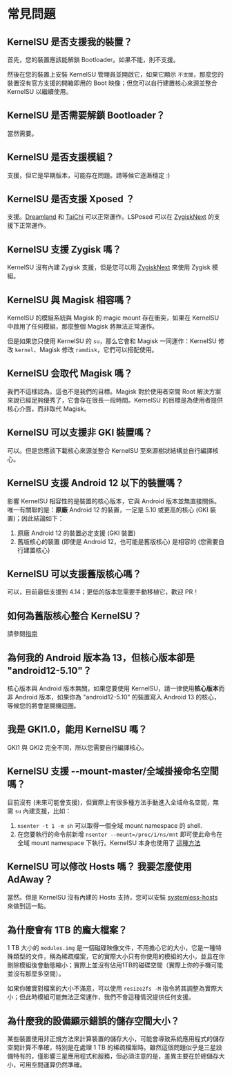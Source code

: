 # 常見問題

## KernelSU 是否支援我的裝置？

首先，您的裝置應該能解鎖 Bootloader。如果不能，則不支援。

然後在您的裝置上安裝 KernelSU 管理員並開啟它，如果它顯示 `不支援`，那麼您的裝置沒有官方支援的開箱即用的 Boot 映像；但您可以自行建置核心來源並整合 KernelSU 以繼續使用。

## KernelSU 是否需要解鎖 Bootloader？

當然需要。

## KernelSU 是否支援模組？

支援，但它是早期版本，可能存在問題。請等候它逐漸穩定 :)

## KernelSU 是否支援 Xposed ？

支援。[Dreamland](https://github.com/canyie/Dreamland) 和 [TaiChi](https://taichi.cool) 可以正常運作。LSPosed 可以在 [ZygiskNext](https://github.com/Dr-TSNG/ZygiskNext) 的支援下正常運作。

## KernelSU 支援 Zygisk 嗎？

KernelSU 沒有內建 Zygisk 支援，但是您可以用 [ZygiskNext](https://github.com/Dr-TSNG/ZygiskNext) 來使用 Zygisk 模組。

## KernelSU 與 Magisk 相容嗎？

KernelSU 的模組系統與 Magisk 的 magic mount 存在衝突，如果在 KernelSU 中啟用了任何模組，那麼整個 Magisk 將無法正常運作。

但是如果您只使用 KernelSU 的 `su`，那么它會和 Magisk 一同運作：KernelSU 修改 `kernel`、Magisk 修改 `ramdisk`，它們可以搭配使用。

## KernelSU 会取代 Magisk 嗎？

我們不這樣認為，這也不是我們的目標。Magisk 對於使用者空間 Root 解決方案來說已經足夠優秀了，它會存在很長一段時間。KernelSU 的目標是為使用者提供核心介面，而非取代 Magisk。

## KernelSU 可以支援非 GKI 裝置嗎？

可以。但是您應該下載核心來源並整合 KernelSU 至來源樹狀結構並自行編譯核心。

## KernelSU 支援 Android 12 以下的裝置嗎？

影響 KernelSU 相容性的是裝置的核心版本，它與 Android 版本並無直接關係。唯一有關聯的是：**原廠** Android 12 的裝置，一定是 5.10 或更高的核心 (GKI 裝置)；因此結論如下：

1. 原廠 Android 12 的裝置必定支援 (GKI 裝置)
2. 舊版核心的裝置 (即使是 Android 12，也可能是舊版核心) 是相容的 (您需要自行建置核心)

## KernelSU 可以支援舊版核心嗎？

可以，目前最低支援到 4.14；更低的版本您需要手動移植它，歡迎 PR！

## 如何為舊版核心整合 KernelSU？

請參閱[指南](how-to-integrate-for-non-gki.md)

## 為何我的 Android 版本為 13，但核心版本卻是 "android12-5.10"？

核心版本與 Android 版本無關，如果您要使用 KernelSU，請一律使用**核心版本**而非 Android 版本，如果你為 "android12-5.10" 的裝置寫入 Android 13 的核心，等候您的將會是開機迴圈。

## 我是 GKI1.0，能用 KernelSU 嗎？

GKI1 與 GKI2 完全不同，所以您需要自行編譯核心。

## KernelSU 支援 --mount-master/全域掛接命名空間嗎？

目前沒有 (未來可能會支援)，但實際上有很多種方法手動進入全域命名空間，無需 `su` 內建支援，比如：

1. `nsenter -t 1 -m sh` 可以取得一個全域 mount namespace 的 shell.
2. 在您要執行的命令前新增 `nsenter --mount=/proc/1/ns/mnt` 即可使此命令在全域 mount namespace 下執行。KernelSU 本身也使用了 [這種方法](https://github.com/tiann/KernelSU/blob/77056a710073d7a5f7ee38f9e77c9fd0b3256576/manager/app/src/main/java/me/weishu/kernelsu/ui/util/KsuCli.kt#L115)

## KernelSU 可以修改 Hosts 嗎？ 我要怎麼使用 AdAway？
當然。但是 KernelSU 沒有內建的 Hosts 支持，您可以安裝 [systemless-hosts](https://github.com/symbuzzer/systemless-hosts-KernelSU-module) 來做到這一點。

## 為什麼會有 1TB 的龐大檔案？

1 TB 大小的 `modules.img` 是一個磁碟映像文件，不用擔心它的大小，它是一種特殊類型的文件，稱為稀疏檔案，它的實際大小只有你使用的模組的大小，並且在你刪除模組後會動態縮小；實際上並沒有佔用1TB的磁碟空間（實際上你的手機可能並沒有那麼多空間）。

如果你確實對檔案的大小不滿意，可以使用 `resize2fs -M` 指令將其調整為實際大小；但此時模組可能無法正常運作，我們不會這種情況提供任何支援。

## 為什麼我的設備顯示錯誤的儲存空間大小？

某些裝置使用非正規方法來計算裝置的儲存大小，可能會導致系統應用程式的儲存空間計算不準確，特別是在處理 1 TB 的稀疏檔案時。雖然這個問題似乎是三星設備特有的，僅影響三星應用程式和服務，但必須注意的是，差異主要在於總儲存大小，可用空間運算仍然準確。
